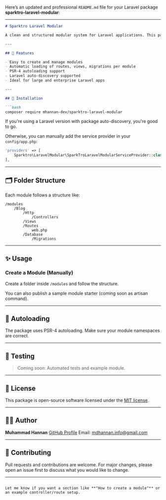 Here’s an updated and professional `README.md` file for your Laravel package **sparktro-laravel-modular**:

---

````md
# Sparktro Laravel Modular

A clean and structured modular system for Laravel applications. This package helps you organize your Laravel app using a module-based architecture, making it more maintainable and scalable.

---

## 🔧 Features

- Easy to create and manage modules
- Automatic loading of routes, views, migrations per module
- PSR-4 autoloading support
- Laravel auto-discovery supported
- Ideal for large and enterprise Laravel apps

---

## 🚀 Installation

```bash
composer require mhannan-dev/sparktro-laravel-modular
````

If you're using a Laravel version with package auto-discovery, you're good to go.

Otherwise, you can manually add the service provider in your `config/app.php`:

```php
'providers' => [
    Sparktro\LaravelModular\SparkTroLaravelModularServiceProvider::class,
],
```

---

## 🗂️ Folder Structure

Each module follows a structure like:

```
/modules
    /Blog
        /Http
            /Controllers
        /Views
        /Routes
            web.php
        /Database
            /Migrations
```

---

## ✨ Usage

### Create a Module (Manually)

Create a folder inside `/modules` and follow the structure.

You can also publish a sample module starter (coming soon as artisan command).

---

## 📂 Autoloading

The package uses PSR-4 autoloading. Make sure your module namespaces are correct.

---

## 🧪 Testing

> Coming soon: Automated tests and example module.

---

## 📝 License

This package is open-source software licensed under the [MIT license](LICENSE).

---

## 👨‍💻 Author

**Muhammad Hannan**
[GitHub Profile](https://github.com/mhannan-dev)
Email: [mdhannan.info@gmail.com](mailto:mdhannan.info@gmail.com)

---

## 🤝 Contributing

Pull requests and contributions are welcome. For major changes, please open an issue first to discuss what you would like to change.

---

```

Let me know if you want a section like **"How to create a module"** or an example controller/route setup.
```

